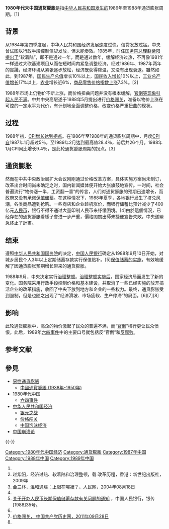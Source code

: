 **1980年代末中国通货膨胀**是指[中华人民共和国发生的](https://zh.wikipedia.org/wiki/中华人民共和国 "wikilink")1986年至1988年通货膨胀周期。\[1\]

## 背景

从1984年第四季度起，中华人民共和国经济发展速度过快，信贷发放过猛。中央曾试图以行政手段控制信贷发放，但未能奏效。1985年，时任[国务院总理](https://zh.wikipedia.org/wiki/国务院总理 "wikilink")[赵紫阳提出了](https://zh.wikipedia.org/wiki/赵紫阳 "wikilink")“软着陆”，即不是通过一年，而是通过数年，缓解经济过热，不再像1981年一样通过大砍基建项目从而在短时间内紧急调整经济。经过1986年、1987年两年的實踐，经济环境从紧张逐步放松，经济既获得降温，又没有出现衰退。雖然如此，到1987年，[国民生产总值](../Page/国民生产总值.md "wikilink")增长10%以上，[国民收入增长](https://zh.wikipedia.org/wiki/国民收入 "wikilink")10%以上，[工业总产值增长](https://zh.wikipedia.org/wiki/工业总产值 "wikilink")17%以上，[农业](../Page/农业.md "wikilink")增长近6%，[商品零售价格指数上涨](https://zh.wikipedia.org/wiki/商品零售价格指数 "wikilink")7.3%。\[2\]

1988年市场上仍物价不断上涨，而价格扭曲问题并没有根本缓解，[官倒等现象引起人民不满](https://zh.wikipedia.org/wiki/官倒 "wikilink")。中共中央高层遂于1988年5月提出进行[价格闯关](../Page/价格闯关.md "wikilink")，准备以物价上涨在可控的一定水平为代价，有计划地全面调整价格，改变价格严重扭曲的现状。

## 过程

1988年初，[CPI增长达到拐点](https://zh.wikipedia.org/wiki/CPI "wikilink")。在1986年至1988年的通货膨胀周期中，月度[CPI自](https://zh.wikipedia.org/wiki/CPI "wikilink")1987年1月超过5％，至1989年2月达到最高值28.4％，前后共26个月。1988年1月CPI同比增长9.4％，是此轮通货膨胀周期的拐点。\[3\]

## 通货膨胀

然而在中共中央政治局扩大会议刚刚通过价格改革方案，具体实施方案尚未制订，改革出台时间尚未确定之时，国内新闻媒体便开始大张旗鼓地宣传。一时间，社会普遍流行“物价涨一半，工资翻一番”的传言，人们对通货膨胀的预期迅速增长，而政府又没有承诺[保值储蓄](https://zh.wikipedia.org/wiki/保值储蓄 "wikilink")。在这种情况下，1988年夏季，各地银行发生了挤兑风潮，各类商品遭到抢购。一些商店和企业趁机涨价，而银行储蓄比预计减少了400亿元[人民币](../Page/人民币.md "wikilink")，银行不得不通过大量印制人民币来纾缓困境。\[4\]由於這個情況，已经存在的通货膨胀看樣子會进一步严重，價格闖關出師未捷便宣告失敗，中央遂緊急終止了計畫。

## 结束

遵照[中华人民共和国国务院](../Page/中华人民共和国国务院.md "wikilink")的决定，[中国人民银行](../Page/中国人民银行.md "wikilink")确定从1988年9月10日开始，对城乡居民个人3年以上定期储蓄存款实行保值贴补。\[5\][保值储蓄的实施](https://zh.wikipedia.org/wiki/保值储蓄 "wikilink")，有效地缓解了因通货膨胀预期增长带来的通货膨胀。

1988年9月，中央决定实行[治理整顿](https://zh.wikipedia.org/wiki/治理整顿 "wikilink")。[治理整顿实施后](https://zh.wikipedia.org/wiki/治理整顿 "wikilink")，国家经济局面发生了新的变化。国务院采用行政手段控制价格和基本建设，并取消了一些已经实施的放开搞活企业的改革措施，收回了中央下放到地方和企业的一些权力。最终，通货膨胀受到遏制，但是也随之出现了“经济滑坡、市场疲软、生产停滞”的局面。\[6\]\[7\]\[8\]

## 影响

此轮通货膨胀中，高企的物价激起了民众的普遍不满，而“[官倒](https://zh.wikipedia.org/wiki/官倒 "wikilink")”横行更让民众愤恨。此后，1989年[六四事件](../Page/六四事件.md "wikilink")中的主要口号就包括反“官倒”和[反腐败](https://zh.wikipedia.org/wiki/反腐败 "wikilink")。

## 参考文献

## 參見

  - [惡性通貨膨脹](https://zh.wikipedia.org/wiki/惡性通貨膨脹 "wikilink")
      - [中國通貨膨脹 (1938年-1950年)](../Page/中國通貨膨脹_\(1938年-1950年\).md "wikilink")
  - [1980年代中国](https://zh.wikipedia.org/wiki/1980年代中国 "wikilink")
      - [六四事件](../Page/六四事件.md "wikilink")
  - [中华人民共和国经济](https://zh.wikipedia.org/wiki/中华人民共和国经济 "wikilink")
      - [银元之战](../Page/银元之战.md "wikilink")
      - [价格闯关](../Page/价格闯关.md "wikilink")
      - [中国泡沫经济](../Page/中国泡沫经济.md "wikilink")
  - [中国崩溃论](https://zh.wikipedia.org/wiki/中国崩溃论 "wikilink")

{{-}}

[Category:1980年代中国经济](https://zh.wikipedia.org/wiki/Category:1980年代中国经济 "wikilink") [Category:通货膨胀](https://zh.wikipedia.org/wiki/Category:通货膨胀 "wikilink") [Category:1987年中国](https://zh.wikipedia.org/wiki/Category:1987年中国 "wikilink") [Category:1988年中国](https://zh.wikipedia.org/wiki/Category:1988年中国 "wikilink") [Category:1989年中国](https://zh.wikipedia.org/wiki/Category:1989年中国 "wikilink")

1.
2.  赵紫阳，经济过热、软着陆和治理整顿，载 改革历程，香港：新世纪出版社，2009年
3.  [金三林，溫和通脹：上限在哪裡？，人民网，2004年08月18日](http://www.people.com.cn/BIG5/jingji/1045/2719065.html)
4.
5.  [关于开办人民币长期保值储蓄存款有关问题的通知](http://china.findlaw.cn/fagui/jj/25/99746.html) ，中国人民银行，银传\[1988\]35号。
6.
7.  [价格闯关， 中国共产党历史网，2011年09月28日](http://www.zgdsw.org.cn/GB/218994/219017/222982/231104/15779058.html)
8.